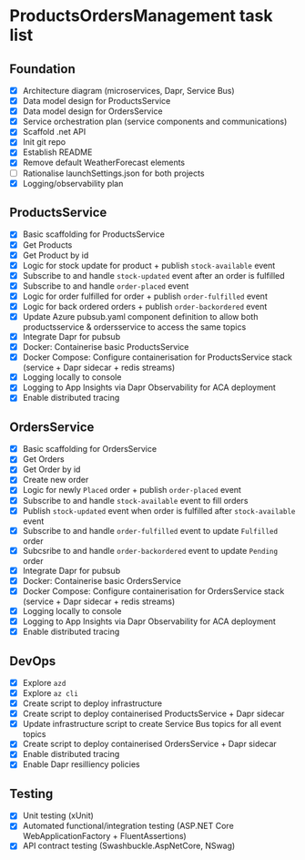 # ProductsOrdersManagement task list

## Foundation
- [x] Architecture diagram (microservices, Dapr, Service Bus)
- [x] Data model design for ProductsService
- [x] Data model design for OrdersService
- [x] Service orchestration plan (service components and communications)
- [x] Scaffold .net API
- [x] Init git repo
- [x] Establish README
- [x] Remove default WeatherForecast elements
- [ ] Rationalise launchSettings.json for both projects
- [x] Logging/observability plan

## ProductsService
- [x] Basic scaffolding for ProductsService
- [x] Get Products
- [x] Get Product by id
- [x] Logic for stock update for product + publish `stock-available` event
- [x] Subscribe to and handle `stock-updated` event after an order is fulfilled
- [x] Subscribe to and handle `order-placed` event
- [x] Logic for order fulfilled for order + publish `order-fulfilled` event
- [x] Logic for back ordered orders + publish `order-backordered` event
- [x] Update Azure pubsub.yaml component definition to allow both productsservice & ordersservice to access the same topics
- [x] Integrate Dapr for pubsub
- [x] Docker: Containerise basic ProductsService
- [x] Docker Compose: Configure containerisation for ProductsService stack (service + Dapr sidecar + redis streams)
- [x] Logging locally to console
- [x] Logging to App Insights via Dapr Observability for ACA deployment
- [x] Enable distributed tracing

## OrdersService
- [x] Basic scaffolding for OrdersService
- [x] Get Orders
- [x] Get Order by id
- [x] Create new order
- [x] Logic for newly `Placed` order + publish `order-placed` event
- [x] Subscribe to and handle `stock-available` event to fill orders
- [x] Publish `stock-updated` event when order is fulfilled after `stock-available` event
- [x] Subscribe to and handle `order-fulfilled` event to update `Fulfilled` order
- [x] Subcsribe to and handle `order-backordered` event to update `Pending` order
- [x] Integrate Dapr for pubsub
- [x] Docker: Containerise basic OrdersService
- [x] Docker Compose: Configure containerisation for OrdersService stack (service + Dapr sidecar + redis streams)
- [x] Logging locally to console
- [x] Logging to App Insights via Dapr Observability for ACA deployment
- [x] Enable distributed tracing

## DevOps
- [x] Explore `azd`
- [x] Explore `az cli`
- [x] Create script to deploy infrastructure
- [x] Create script to deploy containerised ProductsService + Dapr sidecar
- [x] Update infrastructure script to create Service Bus topics for all event topics
- [x] Create script to deploy containerised OrdersService + Dapr sidecar
- [x] Enable distributed tracing
- [x] Enable Dapr resilliency policies

## Testing
- [x] Unit testing (xUnit)
- [x] Automated functional/integration testing (ASP.NET Core WebApplicationFactory + FluentAssertions)
- [x] API contract testing (Swashbuckle.AspNetCore, NSwag)